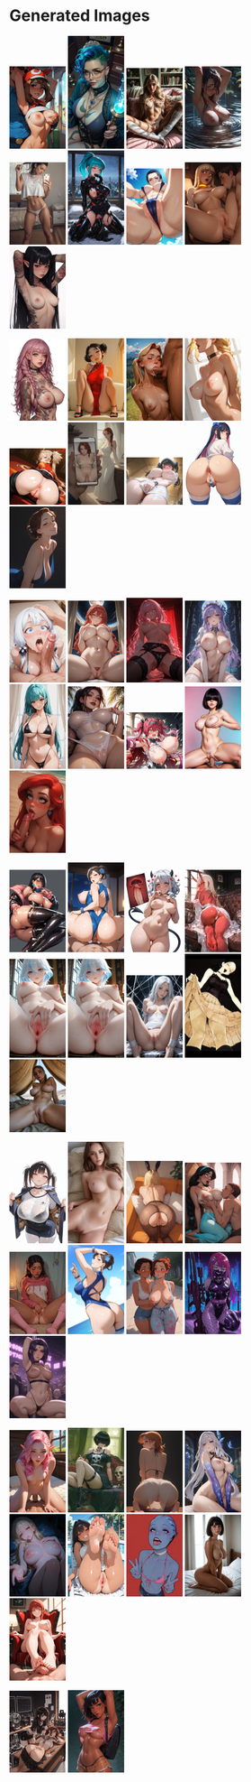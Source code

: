 # Generated Images



<img src="2025_10_12_01_thumb.webp" width="100"/> <img src="2025_10_12_02_thumb.webp" width="100"/> <img src="2025_10_12_03_thumb.webp" width="100"/> <img src="2025_10_12_04_thumb.webp" width="100"/> <img src="2025_10_12_05_thumb.webp" width="100"/> <img src="2025_10_12_06_thumb.webp" width="100"/> <img src="2025_10_12_07_thumb.webp" width="100"/> <img src="2025_10_12_08_thumb.webp" width="100"/> <img src="2025_10_12_09_thumb.webp" width="100"/>

<img src="2025_10_12_10_thumb.webp" width="100"/> <img src="2025_10_12_11_thumb.webp" width="100"/> <img src="2025_10_12_12_thumb.webp" width="100"/> <img src="2025_10_12_13_thumb.webp" width="100"/> <img src="2025_10_12_14_thumb.webp" width="100"/> <img src="2025_10_12_15_thumb.webp" width="100"/> <img src="2025_10_12_16_thumb.webp" width="100"/> <img src="2025_10_12_17_thumb.webp" width="100"/> <img src="2025_10_12_18_thumb.webp" width="100"/>

<img src="2025_10_12_19_thumb.webp" width="100"/> <img src="2025_10_12_20_thumb.webp" width="100"/> <img src="2025_10_12_21_thumb.webp" width="100"/> <img src="2025_10_12_22_thumb.webp" width="100"/> <img src="2025_10_12_23_thumb.webp" width="100"/> <img src="2025_10_12_24_thumb.webp" width="100"/> <img src="2025_10_12_25_thumb.webp" width="100"/> <img src="2025_10_12_26_thumb.webp" width="100"/> <img src="2025_10_12_27_thumb.webp" width="100"/>

<img src="2025_10_12_28_thumb.webp" width="100"/> <img src="2025_10_12_29_thumb.webp" width="100"/> <img src="2025_10_12_30_thumb.webp" width="100"/> <img src="2025_10_12_31_thumb.webp" width="100"/> <img src="2025_10_12_32_thumb.webp" width="100"/> <img src="2025_10_12_33_thumb.webp" width="100"/> <img src="2025_10_12_34_thumb.webp" width="100"/> <img src="2025_10_12_35_thumb.webp" width="100"/> <img src="2025_10_12_36_thumb.webp" width="100"/>

<img src="2025_10_12_37_thumb.webp" width="100"/> <img src="2025_10_12_38_thumb.webp" width="100"/> <img src="2025_10_12_39_thumb.webp" width="100"/> <img src="2025_10_12_40_thumb.webp" width="100"/> <img src="2025_10_12_41_thumb.webp" width="100"/> <img src="2025_10_12_42_thumb.webp" width="100"/> <img src="2025_10_12_43_thumb.webp" width="100"/> <img src="2025_10_12_44_thumb.webp" width="100"/> <img src="2025_10_12_45_thumb.webp" width="100"/>

<img src="2025_10_12_46_thumb.webp" width="100"/> <img src="2025_10_12_47_thumb.webp" width="100"/> <img src="2025_10_12_48_thumb.webp" width="100"/> <img src="2025_10_12_49_thumb.webp" width="100"/> <img src="2025_10_12_50_thumb.webp" width="100"/> <img src="2025_10_12_51_thumb.webp" width="100"/> <img src="2025_10_12_52_thumb.webp" width="100"/> <img src="2025_10_12_53_thumb.webp" width="100"/> <img src="2025_10_12_54_thumb.webp" width="100"/>

<img src="2025_10_12_55_thumb.webp" width="100"/> <img src="2025_10_12_56_thumb.webp" width="100"/>